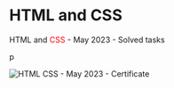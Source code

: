 # HTML and CSS
<p><span class="html">HTML</span> and <span style="color:#FF0000">CSS</span> - May 2023 - Solved tasks</p>p

![HTML   CSS - May 2023 - Certificate](https://github.com/DSMalamov/HTMLandCSS/assets/114019382/5c525633-a296-4b6c-b0ea-7363fdf7a45f)
